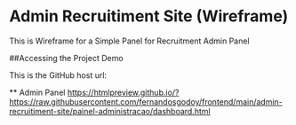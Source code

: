 # Admin Recruitiment Site (Wireframe)
This is Wireframe for a Simple Panel for Recruitment Admin Panel

##Accessing the Project Demo

This is the GitHub host url:

** Admin Panel
https://htmlpreview.github.io/?https://raw.githubusercontent.com/fernandosgodoy/frontend/main/admin-recruitiment-site/painel-administracao/dashboard.html
